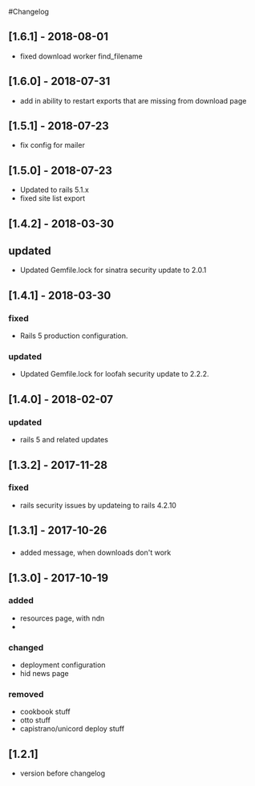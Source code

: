 #Changelog

## [1.6.1] - 2018-08-01
- fixed download worker find_filename

## [1.6.0] - 2018-07-31
- add in ability to restart exports that are missing from download page

## [1.5.1] - 2018-07-23
- fix config for mailer

## [1.5.0] - 2018-07-23
- Updated to rails 5.1.x
- fixed site list export

## [1.4.2] - 2018-03-30
## updated
- Updated Gemfile.lock for sinatra security update to 2.0.1

## [1.4.1] - 2018-03-30
### fixed
- Rails 5 production configuration.

### updated
- Updated Gemfile.lock for loofah security update to 2.2.2.

## [1.4.0] - 2018-02-07
### updated
- rails 5 and related updates

## [1.3.2] - 2017-11-28
### fixed 
- rails security issues by updateing to rails 4.2.10

## [1.3.1] - 2017-10-26
###
- added message, when downloads don't work

## [1.3.0] - 2017-10-19
### added
- resources page, with ndn
- 

### changed
- deployment configuration
- hid news page

### removed 
- cookbook stuff
- otto stuff
- capistrano/unicord deploy stuff

## [1.2.1]
- version before changelog

